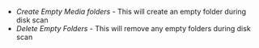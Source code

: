   - *Create Empty Media folders* - This will create an empty folder
    during disk scan
  - *Delete Empty Folders* - This will remove any empty folders during
    disk scan
